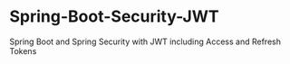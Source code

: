 # Spring-Boot-Security-JWT
Spring Boot and Spring Security with JWT including Access and Refresh Tokens
